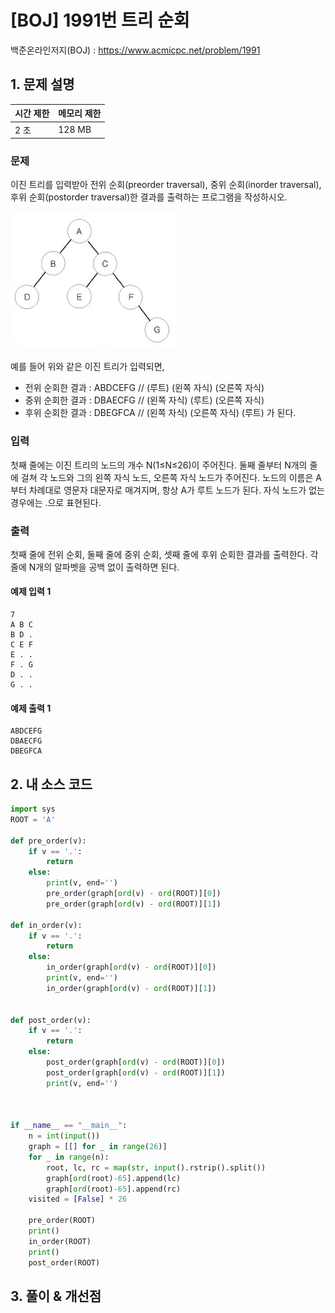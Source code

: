 # [BOJ] 1991번 트리 순회

백준온라인저지(BOJ) :  https://www.acmicpc.net/problem/1991



## 1. 문제 설명

| 시간 제한 | 메모리 제한 | 
| :-------- | :---------- |
| 2 초      | 128 MB      | 

### 문제

이진 트리를 입력받아 전위 순회(preorder traversal), 중위 순회(inorder traversal), 후위 순회(postorder traversal)한 결과를 출력하는 프로그램을 작성하시오.

![img.png](images/1991_img.png)

예를 들어 위와 같은 이진 트리가 입력되면,

- 전위 순회한 결과 : ABDCEFG // (루트) (왼쪽 자식) (오른쪽 자식)
- 중위 순회한 결과 : DBAECFG // (왼쪽 자식) (루트) (오른쪽 자식)
- 후위 순회한 결과 : DBEGFCA // (왼쪽 자식) (오른쪽 자식) (루트)
가 된다.

### 입력

첫째 줄에는 이진 트리의 노드의 개수 N(1≤N≤26)이 주어진다. 둘째 줄부터 N개의 줄에 걸쳐 각 노드와 그의 왼쪽 자식 노드, 오른쪽 자식 노드가 주어진다. 노드의 이름은 A부터 차례대로 영문자 대문자로 매겨지며, 항상 A가 루트 노드가 된다. 자식 노드가 없는 경우에는 .으로 표현된다.

### 출력

첫째 줄에 전위 순회, 둘째 줄에 중위 순회, 셋째 줄에 후위 순회한 결과를 출력한다. 각 줄에 N개의 알파벳을 공백 없이 출력하면 된다.

#### 예제 입력 1

```
7
A B C
B D .
C E F
E . .
F . G
D . .
G . .
```

#### 예제 출력 1

```
ABDCEFG
DBAECFG
DBEGFCA
```


## 2. 내 소스 코드

```python
import sys
ROOT = 'A'

def pre_order(v):
    if v == '.':
        return
    else:
        print(v, end='')
        pre_order(graph[ord(v) - ord(ROOT)][0])
        pre_order(graph[ord(v) - ord(ROOT)][1])

def in_order(v):
    if v == '.':
        return
    else:
        in_order(graph[ord(v) - ord(ROOT)][0])
        print(v, end='')
        in_order(graph[ord(v) - ord(ROOT)][1])


def post_order(v):
    if v == '.':
        return
    else:
        post_order(graph[ord(v) - ord(ROOT)][0])
        post_order(graph[ord(v) - ord(ROOT)][1])
        print(v, end='')



if __name__ == "__main__":
    n = int(input())
    graph = [[] for _ in range(26)]
    for _ in range(n):
        root, lc, rc = map(str, input().rstrip().split())
        graph[ord(root)-65].append(lc)
        graph[ord(root)-65].append(rc)
    visited = [False] * 26

    pre_order(ROOT)
    print()
    in_order(ROOT)
    print()
    post_order(ROOT)
```



## 3. 풀이 & 개선점

```python
```